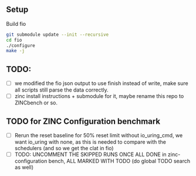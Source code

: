 ## Setup

Build fio

```bash
git submodule update --init --recursive
cd fio
./configure
make -j
```

## TODO:

 - [ ] we modified the fio json output to use finish instead of write, make sure all scripts still parse the data correctly.
 - [ ] zinc install instructions + submodule for it, maybe rename this repo to ZINCbench or so.

 ## TODO for ZINC Configuration benchmark
 - [ ] Rerun the reset baseline for 50% reset limit without io_uring_cmd, we want io_uring with none, as this is needed to compare with the schedulers (and so we get the clat in fio)
 - [ ] TODO: UNCOMMENT THE SKIPPED RUNS ONCE ALL DONE in zinc-configuration bench, ALL MARKED WITH TODO (do global TODO search as well)